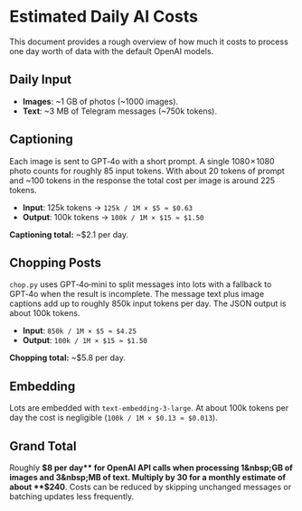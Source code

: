 # Estimated Daily AI Costs

This document provides a rough overview of how much it costs to process one day worth of data with the default OpenAI models.

## Daily Input
- **Images**: ~1&nbsp;GB of photos (~1000 images).
- **Text**: ~3&nbsp;MB of Telegram messages (~750k tokens).

## Captioning
Each image is sent to GPT‑4o with a short prompt. A single 1080 × 1080 photo counts for roughly 85 input tokens. With about 20 tokens of prompt and ~100 tokens in the response the total cost per image is around 225 tokens.

- **Input**: 125k tokens → `125k / 1M × $5 ≈ $0.63`
- **Output**: 100k tokens → `100k / 1M × $15 ≈ $1.50`

**Captioning total:** ~$2.1 per day.

## Chopping Posts
`chop.py` uses GPT‑4o‑mini to split messages into lots with a fallback to GPT‑4o when the result is incomplete. The message text plus image captions add up to roughly 850k input tokens per day. The JSON output is about 100k tokens.

- **Input**: `850k / 1M × $5 ≈ $4.25`
- **Output**: `100k / 1M × $15 ≈ $1.50`

**Chopping total:** ~$5.8 per day.

## Embedding
Lots are embedded with `text-embedding-3-large`. At about 100k tokens per day the cost is negligible (`100k / 1M × $0.13 ≈ $0.013`).

## Grand Total
Roughly **$8 per day** for OpenAI API calls when processing 1&nbsp;GB of images and 3&nbsp;MB of text. Multiply by 30 for a monthly estimate of about **$240**. Costs can be reduced by skipping unchanged messages or batching updates less frequently.
